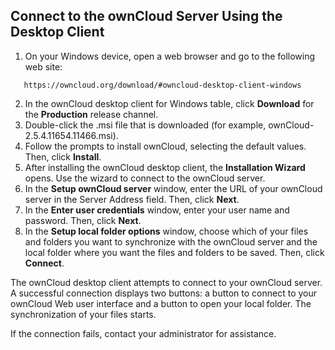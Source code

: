 ## Connect to the ownCloud Server Using the Desktop Client 
1. On your Windows device, open a web browser and go to the following web site:
```
   https://owncloud.org/download/#owncloud-desktop-client-windows
```
2. In the ownCloud desktop client for Windows table, click **Download** for the **Production** release channel.
3. Double-click the .msi file that is downloaded (for example, ownCloud-2.5.4.11654.11466.msi).
4. Follow the prompts to install ownCloud, selecting the default values. Then, click **Install**.
5. After installing the ownCloud desktop client, the **Installation Wizard** opens. Use the wizard to connect to the ownCloud server.
6. In the **Setup ownCloud server** window, enter the URL of your ownCloud server in the Server Address field. Then, click **Next**.
7. In the **Enter user credentials** window, enter your user name and password. Then, click **Next**.
8. In the **Setup local folder options** window, choose which of your files and folders you want to synchronize with the ownCloud server and the local folder where you want the files and folders to be saved. Then, click **Connect**.

The ownCloud desktop client attempts to connect to your ownCloud server. A successful connection displays two buttons: a button to connect to your ownCloud Web user interface and a button to open your local folder. The synchronization of your files starts.

If the connection fails, contact your administrator for assistance.
